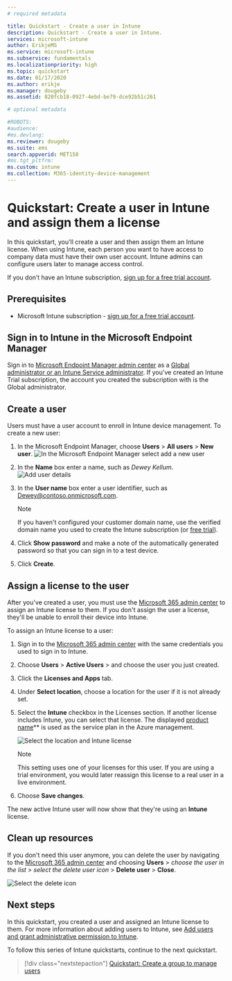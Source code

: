```yaml
---
# required metadata

title: Quickstart - Create a user in Intune
description: Quickstart - Create a user in Intune.
services: microsoft-intune
author: ErikjeMS
ms.service: microsoft-intune
ms.subservice: fundamentals
ms.localizationpriority: high
ms.topic: quickstart
ms.date: 01/17/2020
ms.author: erikje
ms.manager: dougeby
ms.assetid: 820fcb18-0927-4ebd-be79-dce92b51c261

# optional metadata

#ROBOTS:
#audience:
#ms.devlang:
ms.reviewer: dougeby
ms.suite: ems
search.appverid: MET150
#ms.tgt_pltfrm:
ms.custom: intune
ms.collection: M365-identity-device-management
---
```


# Quickstart: Create a user in Intune and assign them a license

In this quickstart, you'll create a user and then assign them an Intune license. When using Intune, each person you want to have access to company data must have their own user account. Intune admins can configure users later to manage access control.

If you don’t have an Intune subscription, [sign up for a free trial account](free-trial-sign-up.md).

## Prerequisites

- Microsoft Intune subscription - [sign up for a free trial account](../fundamentals/free-trial-sign-up.md).

## Sign in to Intune in the Microsoft Endpoint Manager

Sign in to [Microsoft Endpoint Manager admin center](https://go.microsoft.com/fwlink/?linkid=2109431) as a [Global administrator or an Intune Service administrator](users-add.md#types-of-administrators). If you've created an Intune Trial subscription, the account you created the subscription with is the Global administrator.

## Create a user

Users must have a user account to enroll in Intune device management. To create a new user:

1. In the Microsoft Endpoint Manager, choose **Users** > **All users** > **New user**.
    ![In the Microsoft Endpoint Manager select add a new user](./media/quickstart-create-user/create-user.png)
2. In the **Name** box enter a name, such as *Dewey Kellum*.
    ![Add user details](./media/quickstart-create-user/create-user-02.png)
3. In the **User name** box enter a user identifier, such as Dewey@contoso.onmicrosoft.com.

    > [!NOTE]
    > If you haven't configured your customer domain name, use the verified domain name you used to create the Intune subscription (or [free trial](free-trial-sign-up.md#sign-up-for-a-microsoft-intune-free-trial)). 

4. Click **Show password** and make a note of the automatically generated password so that you can sign in to a test device.
5. Click **Create**.

## Assign a license to the user

After you've created a user, you must use the [Microsoft 365 admin center](https://go.microsoft.com/fwlink/p/?LinkId=698854) to assign an Intune license to them. If you don't assign the user a license, they'll be unable to enroll their device into Intune. 

To assign an Intune license to a user:

1. Sign in to the [Microsoft 365 admin center](https://go.microsoft.com/fwlink/p/?LinkId=698854) with the same credentials you used to sign in to Intune.
2. Choose **Users** > **Active Users** > and choose the user you just created.
3. Click the **Licenses and Apps** tab.
4. Under **Select location**, choose a location for the user if it is not already set.
2. Select the **Intune** checkbox in the Licenses section. If another license includes Intune, you can select that license. The displayed [product name](https://docs.microsoft.com/azure/active-directory/users-groups-roles/licensing-service-plan-reference)** is used as the service plan in the Azure management.

    ![Select the location and Intune license](./media/quickstart-create-user/create-user-03.png)

   > [!NOTE]
   > This setting uses one of your licenses for this user. If you are using a trial environment, you would later reassign this license to a real user in a live environment.

6. Choose **Save changes**.

The new active Intune user will now show that they're using an **Intune** license.

## Clean up resources

If you don't need this user anymore, you can delete the user by navigating to the [Microsoft 365 admin center](https://go.microsoft.com/fwlink/p/?LinkId=698854) and choosing **Users** > *choose the user in the list* > *select the delete user icon* > **Delete user** > **Close**.

   ![Select the delete icon](./media/quickstart-create-user/create-user-04.png)

## Next steps

In this quickstart, you created a user and assigned an Intune license to them. For more information about adding users to Intune, see [Add users and grant administrative permission to Intune](users-add.md).

To follow this series of Intune quickstarts, continue to the next quickstart.

> [!div class="nextstepaction"]
> [Quickstart: Create a group to manage users](../quickstart-create-group.md)
